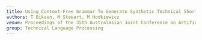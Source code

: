 ```yaml
---
title: Using Context-Free Grammar To Generate Synthetic Technical Short Texts
authors: T Bikaun, M Stewart, M Hodkiewicz
venue: Proceedings of the 35th Australasian Joint Conference on Artificial Intelligence (AJCAI). 2022. (Publication pending)
group: Technical Language Processing
---
```

